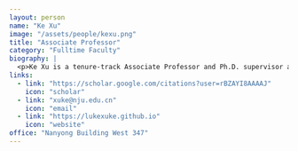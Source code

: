 ```yaml
---
layout: person
name: "Ke Xu"
image: "/assets/people/kexu.png"
title: "Associate Professor"
category: "Fulltime Faculty"
biography: |
  <p>Ke Xu is a tenure-track Associate Professor and Ph.D. supervisor at the School of Intelligent Science and Technology, Nanjing University. He received his Ph.D. from The Hong Kong University of Science and Technology (HKUST) in 2019 and his B.S. from Nanjing University in 2015. His prior experience includes serving as a research scientist at Huawei Cloud, a postdoctoral researcher at New York University, and a visiting scholar at Harvard University. His research focuses on big data intelligence, visualization and interaction, aiming to enhance human-data experience with complex data.His work has been published in top-tier venues such as IEEE TVCG, ACM CHI, and IEEE VIS, with 13 granted patents. He received the ACM CHI Best Paper Honorable Mention Award. He was also selected as one of Huawei’s “Genius Youth”, leading R&D in data intelligence and founded DataArts Insight, the company’s first cloud-native data intelligence service. The platform introduced industry-leading visual analytics and BI Copilot solutions now adopted by Huawei ERP, ICBC, and over 50 enterprise clients.</p>
links:
  - link: "https://scholar.google.com/citations?user=rBZAYI8AAAAJ"
    icon: "scholar"
  - link: "xuke@nju.edu.cn"
    icon: "email"
  - link: "https://lukexuke.github.io"
    icon: "website"
office: "Nanyong Building West 347"
---
```

